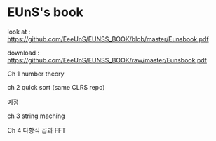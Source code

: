 # EUnS's book
 

look at : https://github.com/EeeUnS/EUNSS_BOOK/blob/master/Eunsbook.pdf

download : https://github.com/EeeUnS/EUNSS_BOOK/raw/master/Eunsbook.pdf

Ch 1 number theory

ch 2 quick sort (same CLRS repo)

예정 

ch 3 string maching

Ch 4 다항식 곱과 FFT